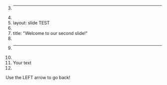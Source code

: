 3.	---
4.	
5.	layout: slide TEST
6.	
7.	title: "Welcome to our second slide!"
8.	
9.	---
10.	
11.	Your text
12.	
Use the LEFT arrow to go back!
